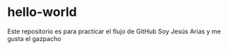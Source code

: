 # hello-world
Este repositorio es para practicar el flujo de GitHub
Soy Jesús Arias y me gusta el gazpacho
